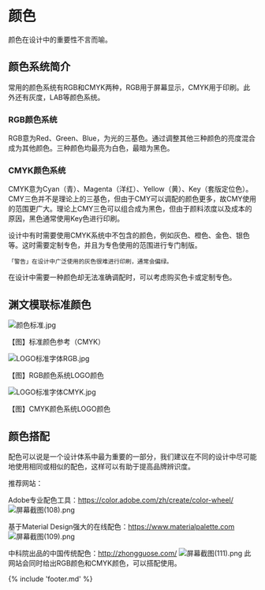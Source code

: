 # 颜色

颜色在设计中的重要性不言而喻。

## 颜色系统简介

常用的颜色系统有RGB和CMYK两种，RGB用于屏幕显示，CMYK用于印刷。此外还有灰度，LAB等颜色系统。

### RGB颜色系统

RGB意为Red、Green、Blue，为光的三基色。通过调整其他三种颜色的亮度混合成为其他颜色。三种颜色均最亮为白色，最暗为黑色。

### CMYK颜色系统

CMYK意为Cyan（青）、Magenta（洋红）、Yellow（黄）、Key（套版定位色）。CMY三色并不是理论上的三基色，但由于CMY可以调配的颜色更多，故CMY使用的范围更广大。理论上CMY三色可以组合成为黑色，但由于颜料浓度以及成本的原因，黑色通常使用Key色进行印刷。

设计中有时需要使用CMYK系统中不包含的颜色，例如灰色、橙色、金色、银色等。这时需要定制专色，并且为专色使用的范围进行专门制版。

```「警告」在设计中广泛使用的灰色很难进行印刷，通常会偏绿。```

在设计中需要一种颜色却无法准确调配时，可以考虑购买色卡或定制专色。

## 渊文模联标准颜色

![颜色标准.jpg](https://ooo.0o0.ooo/2017/06/06/5936a6c79bca6.jpg)
 
【图】标准颜色参考（CMYK）
 
 ![LOGO标准字体RGB.jpg](https://ooo.0o0.ooo/2017/06/06/5936a6c6d4623.jpg)

【图】RGB颜色系统LOGO颜色

 ![LOGO标准字体CMYK.jpg](https://ooo.0o0.ooo/2017/06/06/5936a6c7af47d.jpg)

【图】CMYK颜色系统LOGO颜色

## 颜色搭配

配色可以说是一个设计体系中最为重要的一部分，我们建议在不同的设计中尽可能地使用相同或相似的配色，这样可以有助于提高品牌辨识度。

推荐网站：

Adobe专业配色工具：https://color.adobe.com/zh/create/color-wheel/
![屏幕截图(108).png](https://ooo.0o0.ooo/2017/06/07/59374ad55b1e4.png)

基于Material Design强大的在线配色：https://www.materialpalette.com
![屏幕截图(109).png](https://ooo.0o0.ooo/2017/06/07/59374ad52bfca.png)

中科院出品的中国传统配色：http://zhongguose.com/
![屏幕截图(111).png](https://ooo.0o0.ooo/2017/06/07/59374ad588fb7.png)
此网站会同时给出RGB颜色和CMYK颜色，可以搭配使用。


{% include 'footer.md' %}